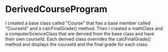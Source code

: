 # DerivedCourseProgram
I created a base class called "Course" that has a base member called "CourseId" and a calcFinalGrade() method.
Then I created a mathClass and a computerScienceClass that are dervied from the base class and have their own courseId. 
Each derived class overrides the calcFinalGrade() method and displays the courseId and the final grade for each class.
